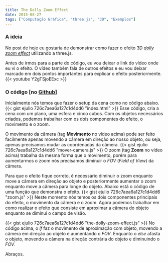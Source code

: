 ```yaml
---
title: The Dolly Zoom Effect
date: 2015-08-27
tags: ["Computação Gráfica", "three.js", "3D", "Exemplos"]
---
```


### A ideia 
No post de hoje eu gostaria de demonstrar como fazer o efeito 3D [*dolly zoom effect*](http://codepen.io/ejulio/full/RPqgxp/) utilizando a three.js.
<!-- more -->
Antes de irmos para a parte do código, eu vou deixar o link do vídeo onde eu vi o efeito. O vídeo também fala de outros efeitos e eu vou deixar marcado em dois pontos importantes para explicar o efeito posteriormente.
{{< youtube Y2gTSjoEExc >}}
### O código [no [Github](https://github.com/ejulio/blog-posts/tree/master/the-dolly-zoom-effect "Código no github")]
Inicialmente nós temos que fazer o setup da cena como no código abaixo.
{{< gist ejulio 726c7aea6a127c1d4dd6 "index.html" >}}
Esse código, cria a cena com um plano, uma esfera e cinco cubos. Com os objetos necessários criados, podemos trabalhar com os dois componentes do efeito, o movimento e o zoom.

O movimento da câmera (tag **Movimento** no vídeo acima) pode ser feito facilmente apenas movendo a câmera em direção ao nosso objeto, ou seja, apenas precisamos mudar as coordenadas da câmera.
{{< gist ejulio 726c7aea6a127c1d4dd6 "mover-camera.js" >}}
O zoom (tag **Zoom** no vídeo acima) trabalha da mesma forma que o movimento, porém para aumentarmos o zoom nós precisamos diminuir o *FOV* (*Field of View*) da câmera.

Para que o efeito fique correto, é necessário diminuir o zoom enquanto move a câmera em direção ao objeto e posteriormente aumentar o zoom enquanto move a câmera para longe do objeto. Abaixo está o código de uma função que demonstra o efeito.
{{< gist ejulio 726c7aea6a127c1d4dd6 "zoom.js" >}}
Neste momento nós temos os dois componentes principais do efeito, o movimento da câmera e o zoom. Agora podemos trabalhar em como realizar o efeito que consiste em aproximar a câmera do objeto enquanto se diminui o campo de visão.

{{< gist ejulio 726c7aea6a127c1d4dd6 "the-dolly-zoom-effect.js" >}}
No código acima, o *if* faz o movimento de aproximação com objeto, movendo a câmera em direção ao objeto e aumentando o *FOV*. Enquanto o *else* afasta o objeto, movendo a câmera na direção contrária do objeto e diminuindo o *FOV*.

Abraços.